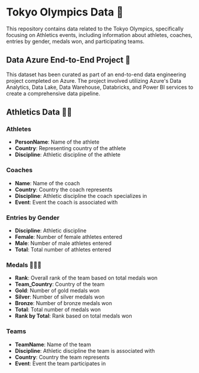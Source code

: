# Tokyo Olympics Data 🏅

This repository contains data related to the Tokyo Olympics, specifically focusing on Athletics events, including information about athletes, coaches, entries by gender, medals won, and participating teams.

## Data Azure End-to-End Project 🚀

This dataset has been curated as part of an end-to-end data engineering project completed on Azure. The project involved utilizing Azure's Data Analytics, Data Lake, Data Warehouse, Databricks, and Power BI services to create a comprehensive data pipeline.

## Athletics Data 🏃‍♂️

### Athletes
- **PersonName**: Name of the athlete
- **Country**: Representing country of the athlete
- **Discipline**: Athletic discipline of the athlete

### Coaches
- **Name**: Name of the coach
- **Country**: Country the coach represents
- **Discipline**: Athletic discipline the coach specializes in
- **Event**: Event the coach is associated with

### Entries by Gender
- **Discipline**: Athletic discipline
- **Female**: Number of female athletes entered
- **Male**: Number of male athletes entered
- **Total**: Total number of athletes entered

### Medals 🥇🥈🥉
- **Rank**: Overall rank of the team based on total medals won
- **Team_Country**: Country of the team
- **Gold**: Number of gold medals won
- **Silver**: Number of silver medals won
- **Bronze**: Number of bronze medals won
- **Total**: Total number of medals won
- **Rank by Total**: Rank based on total medals won

### Teams
- **TeamName**: Name of the team
- **Discipline**: Athletic discipline the team is associated with
- **Country**: Country the team represents
- **Event**: Event the team participates in

